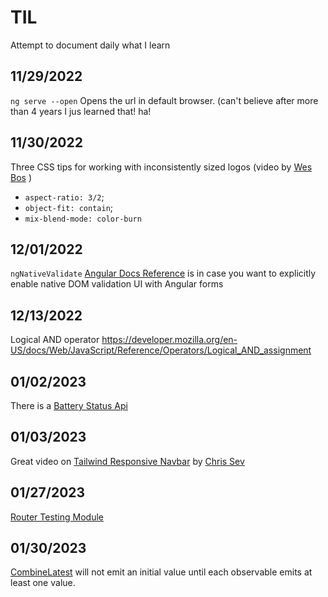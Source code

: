 # TIL
Attempt to document daily what I learn

## 11/29/2022

`ng serve --open` Opens the url in default browser. (can't believe after more than 4 years I jus learned that! ha!

## 11/30/2022

Three CSS tips for working with inconsistently sized logos (video by [Wes Bos](https://twitter.com/wesbos/status/1597598503886327808) )
- `aspect-ratio: 3/2`;
- `object-fit: contain`;
- `mix-blend-mode: color-burn`

## 12/01/2022

`ngNativeValidate` [Angular Docs Reference](https://angular.io/api/forms/NgForm#native-dom-validation-ui) is in case you want to explicitly enable native DOM validation UI with Angular forms

## 12/13/2022

Logical AND operator
https://developer.mozilla.org/en-US/docs/Web/JavaScript/Reference/Operators/Logical_AND_assignment

## 01/02/2023

There is a [Battery Status Api](https://developer.mozilla.org/en-US/docs/Web/API/Battery_Status_API)

## 01/03/2023

Great video on [Tailwind Responsive Navbar](https://www.youtube.com/watch?v=V9v4GRMyzO4&ab_channel=DigitalOcean) by [Chris Sev](https://github.com/chris-sev)

## 01/27/2023

[Router Testing Module](https://angular.io/api/router/testing/RouterTestingModule)

## 01/30/2023

[CombineLatest](https://www.learnrxjs.io/learn-rxjs/operators/combination/combinelatest) will not emit an initial value until each observable emits at least one value.
